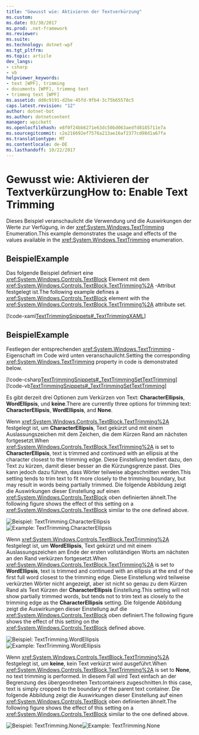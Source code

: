 ```yaml
---
title: "Gewusst wie: Aktivieren der Textverkürzung"
ms.custom: 
ms.date: 03/30/2017
ms.prod: .net-framework
ms.reviewer: 
ms.suite: 
ms.technology: dotnet-wpf
ms.tgt_pltfrm: 
ms.topic: article
dev_langs:
- csharp
- vb
helpviewer_keywords:
- text [WPF], trimming
- documents [WPF], trimmng text
- trimmng text [WPF]
ms.assetid: dd8c9191-d2be-45fd-9fb4-3c75b65578c5
caps.latest.revision: "12"
author: dotnet-bot
ms.author: dotnetcontent
manager: wpickett
ms.openlocfilehash: e8f0f24bb6271e63dc50bd063aedfd8185711e7a
ms.sourcegitcommit: c2e216692ef7576a213ae16af2377cd98d1a67fa
ms.translationtype: MT
ms.contentlocale: de-DE
ms.lasthandoff: 10/22/2017
---
```

# <a name="how-to-enable-text-trimming"></a><span data-ttu-id="5e80b-102">Gewusst wie: Aktivieren der Textverkürzung</span><span class="sxs-lookup"><span data-stu-id="5e80b-102">How to: Enable Text Trimming</span></span>
<span data-ttu-id="5e80b-103">Dieses Beispiel veranschaulicht die Verwendung und die Auswirkungen der Werte zur Verfügung, in der <xref:System.Windows.TextTrimming> Enumeration.</span><span class="sxs-lookup"><span data-stu-id="5e80b-103">This example demonstrates the usage and effects of the values available in the <xref:System.Windows.TextTrimming> enumeration.</span></span>  
  
## <a name="example"></a><span data-ttu-id="5e80b-104">Beispiel</span><span class="sxs-lookup"><span data-stu-id="5e80b-104">Example</span></span>  
 <span data-ttu-id="5e80b-105">Das folgende Beispiel definiert eine <xref:System.Windows.Controls.TextBlock> Element mit dem <xref:System.Windows.Controls.TextBlock.TextTrimming%2A> -Attribut festgelegt ist.</span><span class="sxs-lookup"><span data-stu-id="5e80b-105">The following example defines a <xref:System.Windows.Controls.TextBlock> element with the <xref:System.Windows.Controls.TextBlock.TextTrimming%2A> attribute set.</span></span>  
  
 [!code-xaml[TextTrimmingSnippets#_TextTrimmingXAML](../../../../samples/snippets/csharp/VS_Snippets_Wpf/TextTrimmingSnippets/CSharp/Window1.xaml#_texttrimmingxaml)]  
  
## <a name="example"></a><span data-ttu-id="5e80b-106">Beispiel</span><span class="sxs-lookup"><span data-stu-id="5e80b-106">Example</span></span>  
 <span data-ttu-id="5e80b-107">Festlegen der entsprechenden <xref:System.Windows.TextTrimming> -Eigenschaft im Code wird unten veranschaulicht.</span><span class="sxs-lookup"><span data-stu-id="5e80b-107">Setting the corresponding <xref:System.Windows.TextTrimming> property in code is demonstrated below.</span></span>  
  
 [!code-csharp[TextTrimmingSnippets#_TextTrimmingSetTextTrimming](../../../../samples/snippets/csharp/VS_Snippets_Wpf/TextTrimmingSnippets/CSharp/Window1.xaml.cs#_texttrimmingsettexttrimming)]
 [!code-vb[TextTrimmingSnippets#_TextTrimmingSetTextTrimming](../../../../samples/snippets/visualbasic/VS_Snippets_Wpf/TextTrimmingSnippets/VisualBasic/Window1.xaml.vb#_texttrimmingsettexttrimming)]  
  
 <span data-ttu-id="5e80b-108">Es gibt derzeit drei Optionen zum Verkürzen von Text: **CharacterEllipsis**, **WordEllipsis**, und **keine**.</span><span class="sxs-lookup"><span data-stu-id="5e80b-108">There are currently three options for trimming text: **CharacterEllipsis**, **WordEllipsis**, and **None**.</span></span>  
  
 <span data-ttu-id="5e80b-109">Wenn <xref:System.Windows.Controls.TextBlock.TextTrimming%2A> festgelegt ist, um **CharacterEllipsis**, Text gekürzt und mit einem Auslassungszeichen mit dem Zeichen, die dem Kürzen Rand am nächsten fortgesetzt.</span><span class="sxs-lookup"><span data-stu-id="5e80b-109">When <xref:System.Windows.Controls.TextBlock.TextTrimming%2A> is set to **CharacterEllipsis**, text is trimmed and continued with an ellipsis at the character closest to the trimming edge.</span></span>  <span data-ttu-id="5e80b-110">Diese Einstellung tendiert dazu, den Text zu kürzen, damit dieser besser an die Kürzungsgrenze passt. Dies kann jedoch dazu führen, dass Wörter teilweise abgeschnitten werden.</span><span class="sxs-lookup"><span data-stu-id="5e80b-110">This setting tends to trim text to fit more closely to the trimming boundary, but may result in words being partially trimmed.</span></span>  <span data-ttu-id="5e80b-111">Die folgende Abbildung zeigt die Auswirkungen dieser Einstellung auf einen <xref:System.Windows.Controls.TextBlock> oben definierten ähnelt.</span><span class="sxs-lookup"><span data-stu-id="5e80b-111">The following figure shows the effect of this setting on a <xref:System.Windows.Controls.TextBlock> similar to the one defined above.</span></span>  
  
 <span data-ttu-id="5e80b-112">![Beispiel: TextTrimming.CharacterEllipsis](../../../../docs/framework/wpf/advanced/media/texttrimming-character.png "TextTrimming_Character")</span><span class="sxs-lookup"><span data-stu-id="5e80b-112">![Example: TextTrimming.CharacterEllipsis](../../../../docs/framework/wpf/advanced/media/texttrimming-character.png "TextTrimming_Character")</span></span>  
  
 <span data-ttu-id="5e80b-113">Wenn <xref:System.Windows.Controls.TextBlock.TextTrimming%2A> festgelegt ist, um **WordEllipsis**, Text gekürzt und mit einem Auslassungszeichen am Ende der ersten vollständigen Worts am nächsten an den Rand verkürzen fortgesetzt.</span><span class="sxs-lookup"><span data-stu-id="5e80b-113">When <xref:System.Windows.Controls.TextBlock.TextTrimming%2A> is set to **WordEllipsis**, text is trimmed and continued with an ellipsis at the end of the first full word closest to the trimming edge.</span></span>  <span data-ttu-id="5e80b-114">Diese Einstellung wird teilweise verkürzten Wörter nicht angezeigt, aber ist nicht so genau zu dem Kürzen Rand als Text Kürzen der **CharacterEllipsis** Einstellung.</span><span class="sxs-lookup"><span data-stu-id="5e80b-114">This setting will not show partially trimmed words, but tends not to trim text as closely to the trimming edge as the **CharacterEllipsis** setting.</span></span>  <span data-ttu-id="5e80b-115">Die folgende Abbildung zeigt die Auswirkungen dieser Einstellung auf die <xref:System.Windows.Controls.TextBlock> oben definiert.</span><span class="sxs-lookup"><span data-stu-id="5e80b-115">The following figure shows the effect of this setting on the <xref:System.Windows.Controls.TextBlock> defined above.</span></span>  
  
 <span data-ttu-id="5e80b-116">![Beispiel: TextTrimming.WordEllipsis](../../../../docs/framework/wpf/advanced/media/texttrimming-word.png "TextTrimming_Word")</span><span class="sxs-lookup"><span data-stu-id="5e80b-116">![Example: TextTrimming.WordEllipsis](../../../../docs/framework/wpf/advanced/media/texttrimming-word.png "TextTrimming_Word")</span></span>  
  
 <span data-ttu-id="5e80b-117">Wenn <xref:System.Windows.Controls.TextBlock.TextTrimming%2A> festgelegt ist, um **keine**, kein Text verkürzt wird ausgeführt.</span><span class="sxs-lookup"><span data-stu-id="5e80b-117">When <xref:System.Windows.Controls.TextBlock.TextTrimming%2A> is set to **None**, no text trimming is performed.</span></span>  <span data-ttu-id="5e80b-118">In diesem Fall wird Text einfach an der Begrenzung des übergeordneten Textcontainers zugeschnitten.</span><span class="sxs-lookup"><span data-stu-id="5e80b-118">In this case, text is simply cropped to the boundary of the parent text container.</span></span>  <span data-ttu-id="5e80b-119">Die folgende Abbildung zeigt die Auswirkungen dieser Einstellung auf einen <xref:System.Windows.Controls.TextBlock> oben definierten ähnelt.</span><span class="sxs-lookup"><span data-stu-id="5e80b-119">The following figure shows the effect of this setting on a <xref:System.Windows.Controls.TextBlock> similar to the one defined above.</span></span>  
  
 <span data-ttu-id="5e80b-120">![Beispiel: TextTrimming.None](../../../../docs/framework/wpf/advanced/media/texttrimming-none.png "TextTrimming_None")</span><span class="sxs-lookup"><span data-stu-id="5e80b-120">![Example: TextTrimming.None](../../../../docs/framework/wpf/advanced/media/texttrimming-none.png "TextTrimming_None")</span></span>
